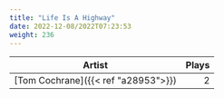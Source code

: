 ```yaml
---
title: "Life Is A Highway"
date: 2022-12-08/2022T07:23:53
weight: 236
---
```




 Artist | Plays 
----- | -----:
[Tom Cochrane]({{< ref "a28953">}}) | 2

